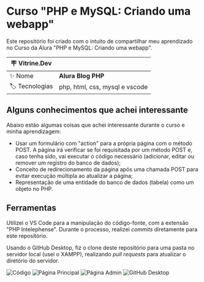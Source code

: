 # Curso "PHP e MySQL: Criando uma webapp"

Este repositório foi criado com o intuito de compartilhar meu aprendizado no Curso da Alura "PHP e MySQL: Criando uma webapp".

| :placard: Vitrine.Dev |     |
| -------------  | --- |
| :sparkles: Nome        | **Alura Blog PHP**
| :label: Tecnologias | php, html, css, mysql e vscode

## Alguns conhecimentos que achei interessante

Abaixo estão algumas coisas que achei interessante durante o curso e minha aprendizagem:

- Usar um formulário com "action" para a própria página com o método POST. A página irá verificar se foi requisitada por um método POST e, caso tenha sido, vai executar o código necessário (adicionar, editar ou remover um registro do banco de dados);
- Conceito de redirecionamento da página após uma chamada POST para evitar execução múltipla ao atualizar a página;
- Representação de uma entidade do banco de dados (tabela) como um objeto no PHP.

## Ferramentas

Utilizei o VS Code para a manipulação do código-fonte, com a extensão "PHP Intelephense". Durante o processo, realizei _commits_ diretamente para este repositório.

Usando o GitHub Desktop, fiz o clone deste repositório para uma pasta no servidor local (usei o XAMPP), realizando _pull requests_ para atualizar o diretório do servidor.

![Código](https://user-images.githubusercontent.com/83261134/211645539-32207027-e77e-4ec6-8682-ecacb1f5d231.png)
![Página Principal](https://user-images.githubusercontent.com/83261134/211646055-92b4317a-8e46-4be6-bd8f-323ced8b5ec7.png#vitrinedev)
![Página Admin](https://user-images.githubusercontent.com/83261134/211646160-12f673df-fdc7-45ca-926e-dab044ab2361.png)
![GitHub Desktop](https://user-images.githubusercontent.com/83261134/211646852-540eaa6b-0019-4e53-b630-1930a5c457df.png)
